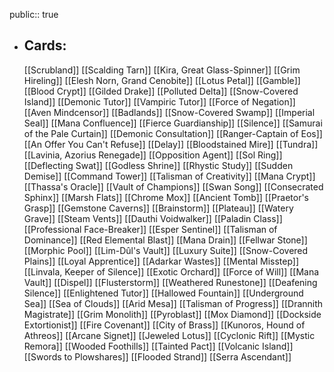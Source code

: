 public:: true
- ## Cards:
	[[Scrubland]]
	[[Scalding Tarn]]
	[[Kira, Great Glass-Spinner]]
	[[Grim Hireling]]
	[[Elesh Norn, Grand Cenobite]]
	[[Lotus Petal]]
	[[Gamble]]
	[[Blood Crypt]]
	[[Gilded Drake]]
	[[Polluted Delta]]
	[[Snow-Covered Island]]
	[[Demonic Tutor]]
	[[Vampiric Tutor]]
	[[Force of Negation]]
	[[Aven Mindcensor]]
	[[Badlands]]
	[[Snow-Covered Swamp]]
	[[Imperial Seal]]
	[[Mana Confluence]]
	[[Fierce Guardianship]]
	[[Silence]]
	[[Samurai of the Pale Curtain]]
	[[Demonic Consultation]]
	[[Ranger-Captain of Eos]]
	[[An Offer You Can't Refuse]]
	[[Delay]]
	[[Bloodstained Mire]]
	[[Tundra]]
	[[Lavinia, Azorius Renegade]]
	[[Opposition Agent]]
	[[Sol Ring]]
	[[Deflecting Swat]]
	[[Godless Shrine]]
	[[Rhystic Study]]
	[[Sudden Demise]]
	[[Command Tower]]
	[[Talisman of Creativity]]
	[[Mana Crypt]]
	[[Thassa's Oracle]]
	[[Vault of Champions]]
	[[Swan Song]]
	[[Consecrated Sphinx]]
	[[Marsh Flats]]
	[[Chrome Mox]]
	[[Ancient Tomb]]
	[[Praetor's Grasp]]
	[[Gemstone Caverns]]
	[[Brainstorm]]
	[[Plateau]]
	[[Watery Grave]]
	[[Steam Vents]]
	[[Dauthi Voidwalker]]
	[[Paladin Class]]
	[[Professional Face-Breaker]]
	[[Esper Sentinel]]
	[[Talisman of Dominance]]
	[[Red Elemental Blast]]
	[[Mana Drain]]
	[[Fellwar Stone]]
	[[Morphic Pool]]
	[[Lim-Dûl's Vault]]
	[[Luxury Suite]]
	[[Snow-Covered Plains]]
	[[Loyal Apprentice]]
	[[Adarkar Wastes]]
	[[Mental Misstep]]
	[[Linvala, Keeper of Silence]]
	[[Exotic Orchard]]
	[[Force of Will]]
	[[Mana Vault]]
	[[Dispel]]
	[[Flusterstorm]]
	[[Weathered Runestone]]
	[[Deafening Silence]]
	[[Enlightened Tutor]]
	[[Hallowed Fountain]]
	[[Underground Sea]]
	[[Sea of Clouds]]
	[[Arid Mesa]]
	[[Talisman of Progress]]
	[[Drannith Magistrate]]
	[[Grim Monolith]]
	[[Pyroblast]]
	[[Mox Diamond]]
	[[Dockside Extortionist]]
	[[Fire Covenant]]
	[[City of Brass]]
	[[Kunoros, Hound of Athreos]]
	[[Arcane Signet]]
	[[Jeweled Lotus]]
	[[Cyclonic Rift]]
	[[Mystic Remora]]
	[[Wooded Foothills]]
	[[Tainted Pact]]
	[[Volcanic Island]]
	[[Swords to Plowshares]]
	[[Flooded Strand]]
	[[Serra Ascendant]]
